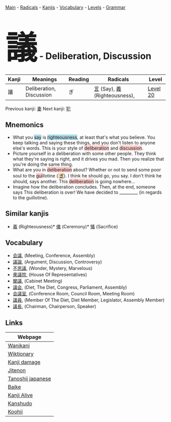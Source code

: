 <style> bigfont {font-size: 100px}</style>
[Main](../README.md) -
[Radicals](../radicals.md) -
[Kanjis](../kanjis.md) -
[Vocabulary](../vocabulary.md) -
[Levels](../levels.md) -
[Grammar](../grammar.md)
# <bigfont> 議</bigfont> - Deliberation, Discussion 

| Kanji | Meanings | Reading | Radicals | Level |
| --- | --- | --- | --- | --- |
| 議 | Deliberation, Discussion | ぎ | [言](../radicals/言.md) (Say), [義](../radicals/義.md) (Righteousness),  | [Level 20](../levels/wk_level20.md) |

Previous kanji: [妻](妻.md) Next kanji: [犯](犯.md) 

## Mnemonics
 * What you <span style="background-color:#ADD8E6"> say</span> is <span style="background-color:#ADD8E6"> righteousness</span>, at least that's what you believe. You keep talking and saying these things, and you don't listen to anyone else's words. This is your style of <span style="background-color:#ffcccb"> deliberation</span> and <span style="background-color:#ffcccb"> discussion</span>.
* Picture yourself in a deliberation with some other people. They think what they're saying is right, and it drives you mad. Then you realize that you're doing the same thing.
* What are you in <span style="background-color:#ffcccb"> deliberation</span> about? Whether or not to send some poor soul to the <span style="background-color:#ffcccb"> gui</span>llotine (<span style="background-color:#fed8b1"> [ぎ](https://jisho.org/search/ぎ)</span>). I think he should go, you say. I don't think he should, says another. This <span style="background-color:#ffcccb"> deliberation</span> is going nowhere...
* Imagine how the deliberation concludes. Then, at the end, someone says This deliberation is over! We have decided to _________ (in regards to the guillotine).


## Similar kanjis
 * [義](義.md) (Righteousness)* [儀](儀.md) (Ceremony)* [犠](犠.md) (Sacrifice)


## Vocabulary
 * [会議](../vocabulary/議.md), (Meeting, Conference, Assembly)
* [議論](../vocabulary/議.md), (Argument, Discussion, Controversy)
* [不思議](../vocabulary/議.md), (Wonder, Mystery, Marvelous)
* [衆議院](../vocabulary/議.md), (House Of Representatives)
* [閣議](../vocabulary/議.md), (Cabinet Meeting)
* [議会](../vocabulary/議.md), (Diet, The Diet, Congress, Parliament, Assembly)
* [会議室](../vocabulary/議.md), (Conference Room, Council Room, Meeting Room)
* [議員](../vocabulary/議.md), (Member Of The Diet, Diet Member, Legislator, Assembly Member)
* [議長](../vocabulary/議.md), (Chairman, Chairperson, Speaker)



## Links 

| Webpage |
| --- |
| [Wanikani          ](https://www.wanikani.com/kanji/議) |
| [Wiktionary        ](https://en.wiktionary.org/wiki/議) |
| [Kanji damage      ](http://www.kanjidamage.com/kanji/search?utf8=✓&q=議) |
| [Jitenon           ](https://jitenon.com/kanji/議) |
| [Tanoshii japanese ](https://www.tanoshiijapanese.com/dictionary/kanji.cfm?k=議) |
| [Baike             ](https://baike.baidu.com/item/議) |
| [Kanji Alive       ](https://app.kanjialive.com/議) |
| [Kanshudo          ](https://www.kanshudo.com/searchmn?q=議) |
| [Koohii            ](https://kanji.koohii.com/study/kanji/議) |
